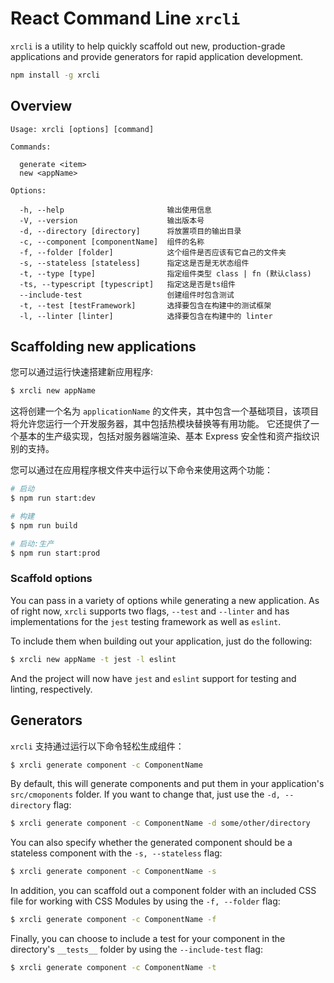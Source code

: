 # React Command Line `xrcli`

`xrcli` is a utility to help quickly scaffold out new, production-grade applications and provide generators for rapid application development.

```sh
npm install -g xrcli
```

## Overview

```
Usage: xrcli [options] [command]

Commands:

  generate <item>
  new <appName>

Options:

  -h, --help                       输出使用信息
  -V, --version                    输出版本号
  -d, --directory [directory]      将放置项目的输出目录
  -c, --component [componentName]  组件的名称
  -f, --folder [folder]            这个组件是否应该有它自己的文件夹
  -s, --stateless [stateless]      指定这是否是无状态组件
  -t, --type [type]                指定组件类型 class | fn (默认class)
  -ts, --typescript [typescript]   指定这是否是ts组件
  --include-test                   创建组件时包含测试
  -t, --test [testFramework]       选择要包含在构建中的测试框架
  -l, --linter [linter]            选择要包含在构建中的 linter
```

## Scaffolding new applications

您可以通过运行快速搭建新应用程序:

```sh
$ xrcli new appName
```

这将创建一个名为 `applicationName` 的文件夹，其中包含一个基础项目，该项目将允许您运行一个开发服务器，其中包括热模块替换等有用功能。 它还提供了一个基本的生产级实现，包括对服务器端渲染、基本 Express 安全性和资产指纹识别的支持。

您可以通过在应用程序根文件夹中运行以下命令来使用这两个功能：

```sh
# 启动
$ npm run start:dev

# 构建
$ npm run build

# 启动:生产
$ npm run start:prod
```

### Scaffold options

You can pass in a variety of options while generating a new application. As of right now, `xrcli` supports two flags, `--test` and `--linter` and has implementations for the `jest` testing framework as well as `eslint`.

To include them when building out your application, just do the following:

```sh
$ xrcli new appName -t jest -l eslint
```

And the project will now have `jest` and `eslint` support for testing and linting, respectively.

## Generators

`xrcli` 支持通过运行以下命令轻松生成组件：

```sh
$ xrcli generate component -c ComponentName
```

By default, this will generate components and put them in your application's `src/cmoponents` folder. If you want to change that, just use the `-d, --directory` flag:

```sh
$ xrcli generate component -c ComponentName -d some/other/directory
```

You can also specify whether the generated component should be a stateless component with the `-s, --stateless` flag:

```sh
$ xrcli generate component -c ComponentName -s
```

In addition, you can scaffold out a component folder with an included CSS file for working with CSS Modules by using the `-f, --folder` flag:

```sh
$ xrcli generate component -c ComponentName -f
```

Finally, you can choose to include a test for your component in the directory's `__tests__` folder by using the `--include-test` flag:

```sh
$ xrcli generate component -c ComponentName -t
```
